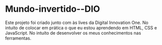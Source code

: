 # Mundo-invertido--DIO
Este projeto foi criado junto com às lives da Digital Innovation One. No intuito de colocar em prática o que eu estou aprendendo em HTML, CSS e JavaScript. No intuíto de desenvolver os meus conhecimentos nas ferramentas.
